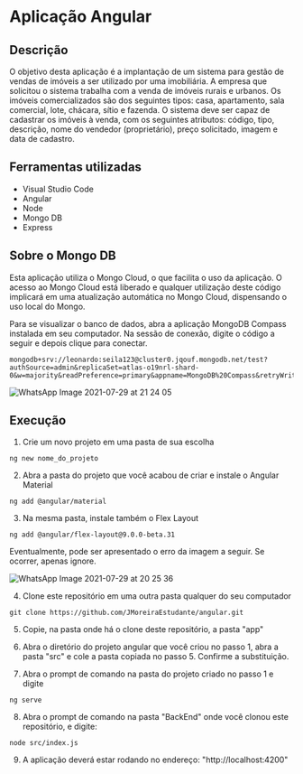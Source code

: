# Aplicação Angular

## Descrição
O objetivo desta aplicação é a implantação de um sistema para gestão de vendas de imóveis a ser utilizado por uma imobiliária. A empresa que solicitou o sistema trabalha com
a venda de imóveis rurais e urbanos. Os imóveis comercializados são dos seguintes tipos: casa, apartamento, sala comercial, lote, chácara, sítio e fazenda. O sistema deve ser capaz de cadastrar os imóveis à venda, com os seguintes atributos: código, tipo, descrição, nome do vendedor (proprietário), preço solicitado, imagem e data de cadastro.

## Ferramentas utilizadas
- Visual Studio Code
- Angular
- Node 
- Mongo DB
- Express

## Sobre o Mongo DB
Esta aplicação utiliza o Mongo Cloud, o que facilita o uso da aplicação. O acesso ao Mongo Cloud está liberado e qualquer utilização deste código implicará em uma atualização automática no Mongo Cloud, dispensando o uso local do Mongo.

Para se visualizar o banco de dados, abra a aplicação MongoDB Compass instalada em seu computador. Na sessão de conexão, digite o código a seguir e depois clique para conectar.
```
mongodb+srv://leonardo:seila123@cluster0.jqouf.mongodb.net/test?authSource=admin&replicaSet=atlas-o19nrl-shard-0&w=majority&readPreference=primary&appname=MongoDB%20Compass&retryWrites=true&ssl=true
```

![WhatsApp Image 2021-07-29 at 21 24 05](https://user-images.githubusercontent.com/46981155/127581951-22447c50-1a68-4849-9f08-9660c45b4deb.jpeg)

## Execução
1. Crie um novo projeto em uma pasta de sua escolha
```
ng new nome_do_projeto
```

2. Abra a pasta do projeto que você acabou de criar e instale o Angular Material
```
ng add @angular/material
```

3. Na mesma pasta, instale também o Flex Layout
```
ng add @angular/flex-layout@9.0.0-beta.31
```

Eventualmente, pode ser apresentado o erro da imagem a seguir. Se ocorrer, apenas ignore.

![WhatsApp Image 2021-07-29 at 20 25 36](https://user-images.githubusercontent.com/46981155/127581896-d23f3813-5917-4148-a560-7ea092808232.jpeg)

4. Clone este repositório em uma outra pasta qualquer do seu computador
```
git clone https://github.com/JMoreiraEstudante/angular.git
```

5. Copie, na pasta onde há o clone deste repositório, a pasta "app"

6. Abra o diretório do projeto angular que você criou no passo 1, abra a pasta "src" e cole a pasta copiada no passo 5. Confirme a substituição.

7. Abra o prompt de comando na pasta do projeto criado no passo 1 e digite
```
ng serve
```

8. Abra o prompt de comando na pasta "BackEnd" onde você clonou este repositório, e digite:
```
node src/index.js
```

9. A aplicação deverá estar rodando no endereço: "http://localhost:4200"
